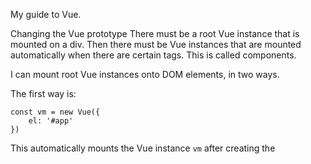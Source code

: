 My guide to Vue.

Changing the Vue prototype
There must be a root Vue instance that is mounted on a div. Then there must be Vue instances that are mounted automatically when there are certain tags. This is called components.

I can mount root Vue instances onto DOM elements,  in two ways.

The first way is:

    const vm = new Vue({
	    el: '#app'
	})

This automatically mounts the Vue instance `vm` after creating the 
<!--stackedit_data:
eyJoaXN0b3J5IjpbLTIxNDQzNDM2MDcsLTE2MDU5MjQ4ODddfQ
==
-->